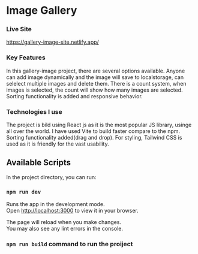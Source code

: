 # Image Gallery
### Live Site
https://gallery-image-site.netlify.app/


### Key Features
In this gallery-image project, there are several options available. Anyone can add image dynamically and the image will save to localstorage, can selelect multiple images and delete them. There is a count system, when images is selected, the count will show how many images are selected. Sorting functionality is added and responsive behavior. 


### Technologies I use 
The project is bild using React js as it is the most popular JS library, usinge all over the world. I have used Vite to build faster compare to the npm. Sorting functionality added(drag and drop). For styling, Tailwind CSS is used as it is friendly for the vast usability.

## Available Scripts

In the project directory, you can run:

### `npm run dev`

Runs the app in the development mode.\
Open [http://localhost:3000](http://localhost:3000) to view it in your browser.

The page will reload when you make changes.\
You may also see any lint errors in the console.

### `npm run build` command to run the proiject

